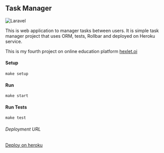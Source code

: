 ## Task Manager

![Laravel](https://github.com/muyassarov/php-project-lvl4/workflows/Laravel/badge.svg?branch=master)

This is web application to manager tasks between users. It is simple task manager project that uses ORM, tests, Rollbar and deployed on Heroku service.

This is my fourth project on online education platform [hexlet.oi](https://hexlet.io) 

#### Setup
```
make setup
```

#### Run
```
make start
```

#### Run Tests
```
make test
```

###### Deployment URL
[Deploy on heroku](https://bmphpprojectlvl3.herokuapp.com/)

